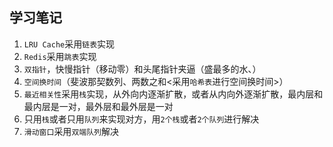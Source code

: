 ## 学习笔记

1. `LRU Cache`采用`链表`实现
2. `Redis`采用`跳表`实现
3. `双指针`，快慢指针（移动零）和头尾指针夹逼（盛最多的水、）
4. `空间换时间`（斐波那契数列、两数之和<采用`哈希表`进行空间换时间>）
5. `最近相关性`采用`栈`实现，从外向内逐渐扩散，或者从内向外逐渐扩散，最内层和最内层是一对，最外层和最外层是一对
6. 只用`栈`或者只用`队列`来实现对方，用`2个栈`或者`2个队列`进行解决
7. `滑动窗口`采用`双端队列`解决

